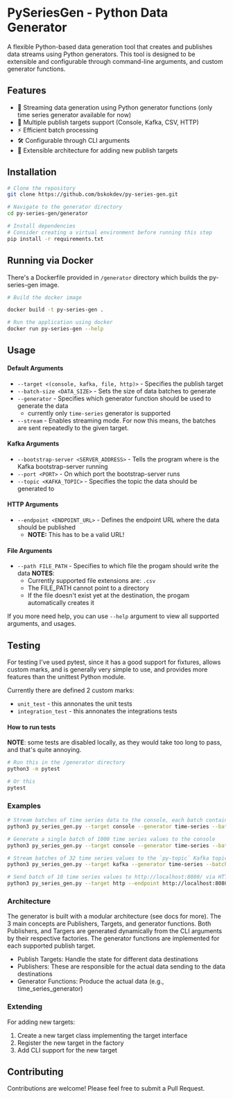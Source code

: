# PySeriesGen - Python Data Generator
A flexible Python-based data generation tool that creates and publishes data streams using Python generators. This tool is designed to be extensible and configurable through command-line arguments, and custom generator functions.

## Features
- 🔄 Streaming data generation using Python generator functions (only time series generator available for now)
- 🎯 Multiple publish targets support (Console, Kafka, CSV, HTTP)
- ⚡ Efficient batch processing
- 🛠️ Configurable through CLI arguments
- 🔌 Extensible architecture for adding new publish targets

## Installation
```bash
# Clone the repository
git clone https://github.com/bskokdev/py-series-gen.git

# Navigate to the generator directory
cd py-series-gen/generator

# Install dependencies
# Consider creating a virtual environment before running this step
pip install -r requirements.txt
```

## Running via Docker

There's a Dockerfile provided in `/generator` directory which builds the py-series-gen image.

```bash
# Build the docker image

docker build -t py-series-gen .

# Run the application using docker
docker run py-series-gen --help
```

## Usage

#### Default Arguments
* `--target <(console, kafka, file, http)>` - Specifies the publish target
* `--batch-size <DATA_SIZE>` - Sets the size of data batches to generate
* `--generator` - Specifies which generator function should be used to generate the data
    * currently only `time-series` generator is supported
* `--stream` - Enables streaming mode. For now this means, the batches are sent repeatedly to the given target.

#### Kafka Arguments
* `--bootstrap-server <SERVER_ADDRESS>` - Tells the program where is the Kafka bootstrap-server running
* `--port <PORT>` - On which port the bootstrap-server runs
* `--topic <KAFKA_TOPIC>` - Specifies the topic the data should be generated to

#### HTTP Arguments
* `--endpoint <ENDPOINT_URL>` - Defines the endpoint URL where the data should be published
    * **NOTE:** This has to be a valid URL!

#### File Arguments
* `--path FILE_PATH` - Specifies to which file the progam should write the data
    **NOTES**:
    * Currently supported file extensions are: `.csv`
    * The FILE_PATH cannot point to a directory
    * If the file doesn't exist yet at the destination, the progam automatically creates it

If you more need help, you can use `--help` argument to view all supported arguments, and usages.

## Testing 

For testing I've used pytest, since it has a good support for fixtures, allows custom marks, and is generally very simple to use, and provides more features than the unittest Python module. 

Currently there are defined 2 custom marks:
* `unit_test` - this annonates the unit tests
* `integration_test` - this annonates the integrations tests


#### How to run tests
**NOTE**: some tests are disabled locally, as they would take too long to pass, and that's quite annoying.

```bash
# Run this in the /generator directory 
python3 -m pytest

# Or this
pytest
```


### Examples
```bash
# Stream batches of time series data to the console, each batch contains 2048 values
python3 py_series_gen.py --target console --generator time-series --batch-size 2048 --stream

# Generate a single batch of 1000 time series values to the console
python3 py_series_gen.py --target console --generator time-series --batch-size 1000

# Stream batches of 32 time series values to the `py-topic` Kafka topic which is present at localhost:9092
python3 py_series_gen.py --target kafka --generator time-series --batch-size 32 --bootstrap-server localhost --port 9092 --topic py-topic --stream

# Send batch of 10 time series values to http://localhost:8080/ via HTTP POST request
python3 py_series_gen.py --target http --endpoint http://localhost:8080/ --batch-size 10 --generator time-series
```

### Architecture
The generator is built with a modular architecture (see docs for more). The 3 main concepts are Publishers, Targets, and generator functions. Both Publishers, and Targers are generated dynamically from the CLI arguments by their respective factories. The generator functions are implemented for each supported publish target.

- Publish Targets: Handle the state for different data destinations
- Publishers: These are responsible for the actual data sending to the data destinations
- Generator Functions: Produce the actual data (e.g., time_series_generator)

### Extending
For adding new targets:
1. Create a new target class implementing the target interface
2. Register the new target in the factory
3. Add CLI support for the new target

## Contributing
Contributions are welcome! Please feel free to submit a Pull Request.
